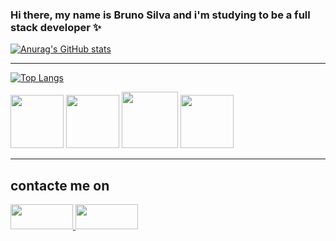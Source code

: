 ### Hi there, my name is Bruno Silva and i'm studying to be a full stack developer ✨

[![Anurag's GitHub stats](https://github-readme-stats.vercel.app/api?username=bruno-bsilva&theme=tokyonight&hide=contribs)](https://github.com/bruno-bsilva)
<br><hr>
[![Top Langs](https://github-readme-stats.vercel.app/api/top-langs/?username=bruno-bsilva&theme=tokyonight)](https://github.com/bruno-bsilva)

<div style = "display: inline_block"> 
<img  height= 85px; width = 85px; src="https://cdn.jsdelivr.net/gh/devicons/devicon/icons/html5/html5-original.svg" />
<img  height= 85px; width = 85px; src="https://cdn.jsdelivr.net/gh/devicons/devicon/icons/css3/css3-original.svg" /> 
<img  height= 90px; width = 90px; src="https://cdn.jsdelivr.net/gh/devicons/devicon/icons/csharp/csharp-original.svg" />
<img  height= 85px; width = 85px; src="https://cdn.jsdelivr.net/gh/devicons/devicon/icons/javascript/javascript-original.svg" />
</div>
<hr>
<div>
  <h2>contacte me on </h1>
 <a href = "https://desktop.github.com/" target = "_blank" ><img  height= 40px; width = 100px; src="https://img.shields.io/badge/LinkedIn-0077B5?style=for-the-badge&logo=linkedin&logoColor=white"/></>
 <img  height= 40px; width = 100px; src="https://img.shields.io/badge/Microsoft_Outlook-0078D4?style=for-the-badge&logo=microsoft-outlook&logoColor=white"/>
  
</div>  
